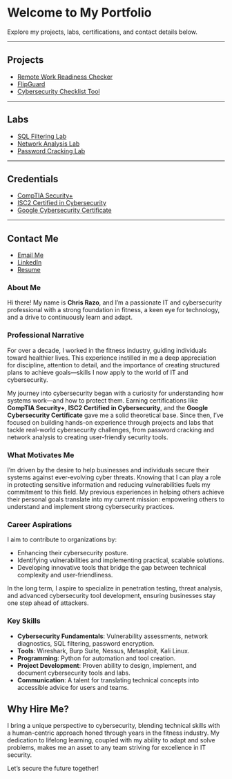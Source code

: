 # Welcome to My Portfolio

Explore my projects, labs, certifications, and contact details below.

---

## Projects <a id="projects"></a>
- [Remote Work Readiness Checker](./projects/remote-work-readiness-checker.md)
- [FlipGuard](./projects/flipguard.md)
- [Cybersecurity Checklist Tool](./projects/cybersecurity-checklist-tool.md)

---

## Labs
- [SQL Filtering Lab](./labs/sql-filtering-lab.md)
- [Network Analysis Lab](./labs/network-analysis-lab.md)
- [Password Cracking Lab](./labs/password-cracking-lab.md)

---

## Credentials
- [CompTIA Security+](../credentials/comptia)
- [ISC2 Certified in Cybersecurity](../credentials/isc2)
- [Google Cybersecurity Certificate](../credentials/google)

---

## Contact Me
- [Email Me](mailto:christopher.razo@icloud.com)
- [LinkedIn](https://linkedin.com/in/christopher-razo)
- [Resume](assets/resume/cr-resume.pdf)

### **About Me**

Hi there! My name is **Chris Razo**, and I’m a passionate IT and cybersecurity professional with a strong foundation in fitness, a keen eye for technology, and a drive to continuously learn and adapt.

### **Professional Narrative**
For over a decade, I worked in the fitness industry, guiding individuals toward healthier lives. This experience instilled in me a deep appreciation for discipline, attention to detail, and the importance of creating structured plans to achieve goals—skills I now apply to the world of IT and cybersecurity.

My journey into cybersecurity began with a curiosity for understanding how systems work—and how to protect them. Earning certifications like **CompTIA Security+**, **ISC2 Certified in Cybersecurity**, and the **Google Cybersecurity Certificate** gave me a solid theoretical base. Since then, I’ve focused on building hands-on experience through projects and labs that tackle real-world cybersecurity challenges, from password cracking and network analysis to creating user-friendly security tools.

### **What Motivates Me**
I’m driven by the desire to help businesses and individuals secure their systems against ever-evolving cyber threats. Knowing that I can play a role in protecting sensitive information and reducing vulnerabilities fuels my commitment to this field. My previous experiences in helping others achieve their personal goals translate into my current mission: empowering others to understand and implement strong cybersecurity practices.

### **Career Aspirations**
I aim to contribute to organizations by:
- Enhancing their cybersecurity posture.
- Identifying vulnerabilities and implementing practical, scalable solutions.
- Developing innovative tools that bridge the gap between technical complexity and user-friendliness.

In the long term, I aspire to specialize in penetration testing, threat analysis, and advanced cybersecurity tool development, ensuring businesses stay one step ahead of attackers.

### **Key Skills**
- **Cybersecurity Fundamentals**: Vulnerability assessments, network diagnostics, SQL filtering, password encryption.
- **Tools**: Wireshark, Burp Suite, Nessus, Metasploit, Kali Linux.
- **Programming**: Python for automation and tool creation.
- **Project Development**: Proven ability to design, implement, and document cybersecurity tools and labs.
- **Communication**: A talent for translating technical concepts into accessible advice for users and teams.

## **Why Hire Me?**
I bring a unique perspective to cybersecurity, blending technical skills with a human-centric approach honed through years in the fitness industry. My dedication to lifelong learning, coupled with my ability to adapt and solve problems, makes me an asset to any team striving for excellence in IT security.

Let’s secure the future together!
